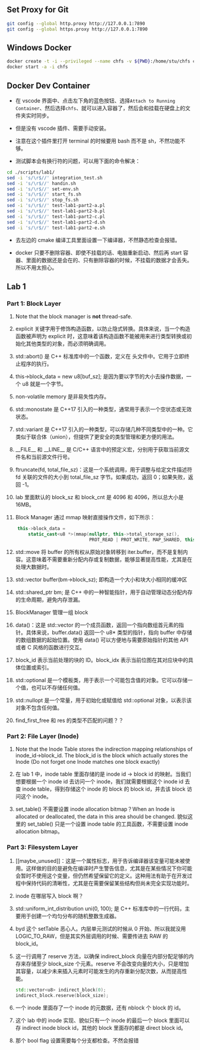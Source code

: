 ## Set Proxy for Git

```bash
git config --global http.proxy http://127.0.0.1:7890
git config --global https.proxy http://127.0.0.1:7890
```

## Windows Docker

```bash
docker create -t -i --privileged --name chfs -v ${PWD}:/home/stu/chfs chfs_image bash
docker start -a -i chfs
```

## Docker Dev Container

- 在 vscode 界面中、点击左下角的蓝色按钮、选择`Attach to Running Container`、然后选择`chfs`、就可以进入容器了，然后会和挂载在硬盘上的文件夹实时同步。

- 但是没有 vscode 插件、需要手动安装。

- 注意在这个插件里打开 terminal 的时候要用 bash 而不是 sh，不然功能不够。

- 测试脚本会有换行符的问题，可以用下面的命令解决：

```bash
cd ./scripts/lab1/
sed -i 's/\r$//' integration_test.sh
sed -i 's/\r$//' handin.sh
sed -i 's/\r$//' set-env.sh
sed -i 's/\r$//' start_fs.sh
sed -i 's/\r$//' stop_fs.sh
sed -i 's/\r$//' test-lab1-part2-a.pl
sed -i 's/\r$//' test-lab1-part2-b.pl
sed -i 's/\r$//' test-lab1-part2-c.pl
sed -i 's/\r$//' test-lab1-part2-d.sh
sed -i 's/\r$//' test-lab1-part2-e.sh
```

- 去左边的 cmake 编译工具里面设置一下编译器，不然静态检查会报错。

- docker 只要不删除容器、即使不挂载的话、电脑重新启动、然后再 start 容器、里面的数据还是会在的、只有删除容器的时候，不挂载的数据才会丢失。所以不用太担心。

## Lab 1

### Part 1: Block Layer

1. Note that the block manager is **not** thread-safe.

2. explicit 关键字用于修饰构造函数，以防止隐式转换。具体来说，当一个构造函数被声明为 explicit 时，这意味着该构造函数不能被用来进行类型转换或初始化其他类型的对象，而必须明确调用。

3. std::abort() 是 C++ 标准库中的一个函数，定义在 <cstdlib> 头文件中。它用于立即终止程序的执行。

4. this->block_data = new u8[buf_sz]; 是因为要以字节的大小去操作数据，一个 u8 就是一个字节。

5. non-volatile memory 是非易失性内存。

6. std::monostate 是 C++17 引入的一种类型，通常用于表示一个空状态或无效状态。

7. std::variant 是 C++17 引入的一种类型，可以存储几种不同类型中的一种。它类似于联合体（union），但提供了更安全的类型管理和更方便的用法。

8. \_\_FILE\_\_ 和 \_\_LINE\_\_ 是 C/C++ 语言中的预定义宏，分别用于获取当前源文件名和当前源文件行号。

9. ftruncate(fd, total_file_sz)：这是一个系统调用，用于调整与给定文件描述符 fd 关联的文件的大小到 total_file_sz 字节。如果成功，返回 0；如果失败，返回 -1。

10. lab 里面默认的 block_sz 和 block_cnt 是 4096 和 4096，所以总大小是 16MB。

11. Block Manager 通过 mmap 映射直接操作文件，如下所示：

```cpp
    this->block_data =
        static_cast<u8 *>(mmap(nullptr, this->total_storage_sz(),
                               PROT_READ | PROT_WRITE, MAP_SHARED, this->fd, 0));
```

12. std::move 将 buffer 的所有权从原始对象转移到 iter.buffer，而不是复制内容。这意味着不需要重新分配内存或复制数据，能够显著提高性能，尤其是在处理大数据时。

13. std::vector<u8> buffer(bm->block_sz); 即构造一个大小和块大小相同的缓冲区

14. std::shared_ptr<BlockManager> bm; 是 C++ 中的一种智能指针，用于自动管理动态分配内存的生命周期，避免内存泄漏。

15. BlockManager 管理一组 block

16. data()：这是 std::vector 的一个成员函数，返回一个指向数组首元素的指针。具体来说，buffer.data() 返回一个 u8\* 类型的指针，指向 buffer 中存储的数组数据的起始位置。使用 data() 可以方便地与需要原始指针的其他 API 或者 C 风格的函数进行交互。

17. block_id 表示当前处理的块的 ID。block_idx 表示当前位图在其对应块中的具体位置或索引。

18. std::optional 是一个模板类，用于表示一个可能包含值的对象。它可以存储一个值，也可以不存储任何值。

19. std::nullopt 是一个常量，用于初始化或赋值给 std::optional 对象，以表示该对象不包含任何值。

20. find_first_free 和 res 的类型不匹配的问题？？

### Part 2: File Layer (Inode)

1. Note that the Inode Table stores the indirection mapping relationships of inode_id->block_id. The block_id is the block which actually stores the Inode (Do not forget one Inode matches one block exactly)

2. 在 lab 1 中，inode table 里面存储的是 inode id -> block id 的映射。当我们想要根据一个 inode id 去访问一个 inode，我们就需要根据这个 inode id 去查 inode table，得到存储这个 inode 的 block 的 block id，并去该 block 访问这个 inode。

3. set_table() 不需要设置 inode allocation bitmap？When an Inode is allocated or deallocated, the data in this area should be changed. 貌似这里的 set_table() 只是一个设置 inode table 的工具函数，不需要设置 inode allocation bitmap。

### Part 3: Filesystem Layer

1. [[maybe_unused]]：这是一个属性标志，用于告诉编译器该变量可能未被使用。这样做的目的是避免在编译时产生警告信息，尤其是在某些情况下你可能会暂时不使用这个变量，但仍然希望保留它的定义。这种用法有助于在开发过程中保持代码的清晰性，尤其是在需要保留某些结构但尚未完全实现功能时。

2. inode 在哪层写入 block 啊？

3. std::uniform_int_distribution<int> uni(0, 100); 是 C++ 标准库中的一行代码，主要用于创建一个均匀分布的随机整数生成器。

4. byd 这个 setTable 恶心人。内层单元测试的时候从 0 开始、所以我就没用 LOGIC_TO_RAW，但是其实外层调用的时候、需要传进去 RAW 的 block_id。

5. 这一行调用了 reserve 方法，以确保 indirect_block 向量在内部分配足够的内存来存储至少 block_size 个元素。reserve 不会改变向量的大小，只是增加其容量，以减少未来插入元素时可能发生的内存重新分配次数，从而提高性能。

   ```cpp
   std::vector<u8> indirect_block(0);
   indirect_block.reserve(block_size);
   ```

6. 一个 inode 里面存了一个 inode 的元数据，还有 nblock 个 block 的 id。

7. 这个 lab 中的 inode 实现、貌似只有一个 inode 的最后一个 block 里面可以存 indirect inode block id，其他的 block 里面存的都是 direct block id。

8. 那个 bool flag 设置需要每个分支都检查。不然会报错
